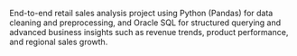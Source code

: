 End-to-end retail sales analysis project using Python (Pandas) for data cleaning and preprocessing, and Oracle SQL for structured querying and advanced business insights such as revenue trends, product performance, and regional sales growth.
